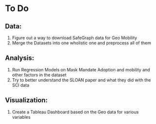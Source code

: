 # To Do


## Data:
1. Figure out a way to download SafeGraph data for Geo Mobility
2. Merge the Datasets into one wholistic one and preprocess all of them 



## Analysis: 
1. Run Regression Models on Mask Mandate Adoption and mobility and other factors in the dataset
2. Try to better understand the SLOAN paper and what they did with the SCI data



## Visualization:
1. Create a Tableau Dashboard based on the Geo data for various variables 
